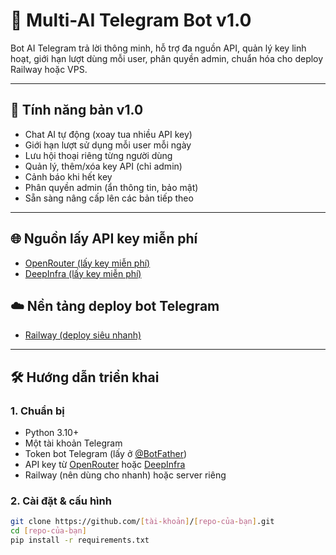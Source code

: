 # 🤖 Multi-AI Telegram Bot v1.0

Bot AI Telegram trả lời thông minh, hỗ trợ đa nguồn API, quản lý key linh hoạt, giới hạn lượt dùng mỗi user, phân quyền admin, chuẩn hóa cho deploy Railway hoặc VPS.

---

## 🚀 **Tính năng bản v1.0**
- Chat AI tự động (xoay tua nhiều API key)
- Giới hạn lượt sử dụng mỗi user mỗi ngày
- Lưu hội thoại riêng từng người dùng
- Quản lý, thêm/xóa key API (chỉ admin)
- Cảnh báo khi hết key
- Phân quyền admin (ẩn thông tin, bảo mật)
- Sẵn sàng nâng cấp lên các bản tiếp theo

---

## 🌐 **Nguồn lấy API key miễn phí**
- [OpenRouter (lấy key miễn phí)](https://openrouter.ai/)
- [DeepInfra (lấy key miễn phí)](https://deepinfra.com/)

## ☁️ **Nền tảng deploy bot Telegram**
- [Railway (deploy siêu nhanh)](https://railway.com/)

---

## 🛠️ **Hướng dẫn triển khai**

### 1. Chuẩn bị
- Python 3.10+
- Một tài khoản Telegram
- Token bot Telegram (lấy ở [@BotFather](https://t.me/BotFather))
- API key từ [OpenRouter](https://openrouter.ai/) hoặc [DeepInfra](https://deepinfra.com/)
- Railway (nên dùng cho nhanh) hoặc server riêng

### 2. Cài đặt & cấu hình
```bash
git clone https://github.com/[tài-khoản]/[repo-của-bạn].git
cd [repo-của-bạn]
pip install -r requirements.txt
